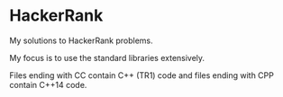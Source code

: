 # HackerRank
My solutions to HackerRank problems.

My focus is to use the standard libraries extensively.

Files ending with CC contain C++ (TR1) code and files ending with CPP contain
C++14 code.
